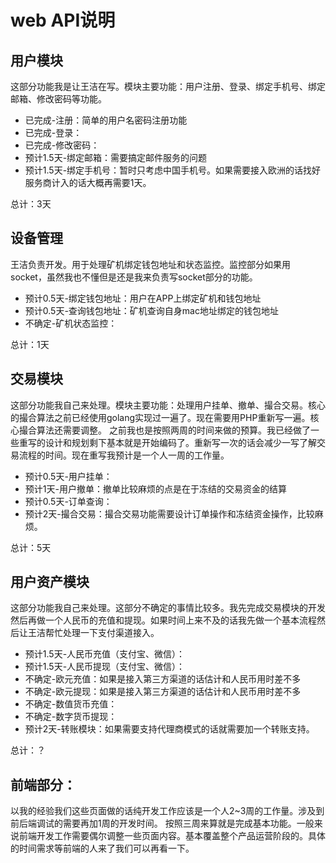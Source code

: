 # web API说明

## 用户模块
这部分功能我是让王洁在写。模块主要功能：用户注册、登录、绑定手机号、绑定邮箱、修改密码等功能。

- 已完成-注册：简单的用户名密码注册功能
- 已完成-登录：
- 已完成-修改密码：
- 预计1.5天-绑定邮箱：需要搞定邮件服务的问题
- 预计1.5天-绑定手机号：暂时只考虑中国手机号。如果需要接入欧洲的话找好服务商计入的话大概再需要1天。

总计：3天

## 设备管理
王洁负责开发。用于处理矿机绑定钱包地址和状态监控。监控部分如果用socket，虽然我也不懂但是还是我来负责写socket部分的功能。

- 预计0.5天-绑定钱包地址：用户在APP上绑定矿机和钱包地址
- 预计0.5天-查询钱包地址：矿机查询自身mac地址绑定的钱包地址
- 不确定-矿机状态监控：

总计：1天

## 交易模块
这部分功能我自己来处理。模块主要功能：处理用户挂单、撤单、撮合交易。核心的撮合算法之前已经使用golang实现过一遍了。现在需要用PHP重新写一遍。核心撮合算法还需要调整。
之前我也是按照两周的时间来做的预算。我已经做了一些重写的设计和规划剩下基本就是开始编码了。重新写一次的话会减少一写了解交易流程的时间。现在重写我预计是一个人一周的工作量。

- 预计0.5天-用户挂单：
- 预计1天-用户撤单：撤单比较麻烦的点是在于冻结的交易资金的结算
- 预计0.5天-订单查询：
- 预计2天-撮合交易：撮合交易功能需要设计订单操作和冻结资金操作，比较麻烦。

总计：5天

## 用户资产模块
这部分功能我自己来处理。这部分不确定的事情比较多。我先完成交易模块的开发然后再做一个人民币的充值和提现。如果时间上来不及的话我先做一个基本流程然后让王洁帮忙处理一下支付渠道接入。

- 预计1.5天-人民币充值（支付宝、微信）：
- 预计1.5天-人民币提现（支付宝、微信）：
- 不确定-欧元充值：如果是接入第三方渠道的话估计和人民币用时差不多
- 不确定-欧元提现：如果是接入第三方渠道的话估计和人民币用时差不多
- 不确定-数值货币充值：
- 不确定-数字货币提现：
- 预计2天-转账模块：如果需要支持代理商模式的话就需要加一个转账支持。

总计：？ 

## 前端部分：
以我的经验我们这些页面做的话纯开发工作应该是一个人2~3周的工作量。涉及到前后端调试的需要再加1周的开发时间。
按照三周来算就是完成基本功能。一般来说前端开发工作需要偶尔调整一些页面内容。基本覆盖整个产品运营阶段的。具体的时间需求等前端的人来了我们可以再看一下。
